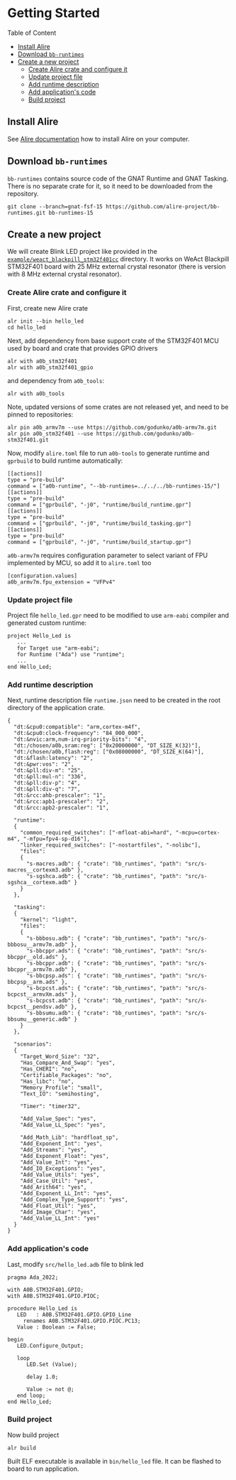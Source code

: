 # Getting Started

Table of Content

* [Install Alire](#install-alire)
* [Download `bb-runtimes`](#download-bb-runtimes)
* [Create a new project](#create-a-new-project)
  * [Create Alire crate and configure it](#create-alire-crate-and-configure-it)
  * [Update project file](#update-project-file)
  * [Add runtime description](#add-runtime-description)
  * [Add application's code](#add-applications-code)
  * [Build project](#build-project)

## Install Alire

See [Alire documentation](https://alire.ada.dev/docs/#getting-started) how to install Alire on your computer.

## Download `bb-runtimes`

`bb-runtimes` contains source code of the GNAT Runtime and GNAT Tasking.
There is no separate crate for it, so it need to be downloaded from the repository.

```
git clone --branch=gnat-fsf-15 https://github.com/alire-project/bb-runtimes.git bb-runtimes-15
```

## Create a new project

We will create Blink LED project like provided in the [`example/weact_blackpill_stm32f401cc`](../example/weact_blackpill_stm32f401cc) directory.
It works on WeAct Blackpill STM32F401 board with 25 MHz external crystal resonator (there is version with 8 MHz external crystal resonator).

### Create Alire crate and configure it

First, create new Alire crate

```
alr init --bin hello_led
cd hello_led
```

Next, add dependency from base support crate of the STM32F401 MCU used by board and crate that provides GPIO drivers

```
alr with a0b_stm32f401
alr with a0b_stm32f401_gpio
```

and dependency from `a0b_tools`:

```
alr with a0b_tools
```

Note, updated versions of some crates are not released yet, and need to be pinned to repositories:

```
alr pin a0b_armv7m --use https://github.com/godunko/a0b-armv7m.git
alr pin a0b_stm32f401 --use https://github.com/godunko/a0b-stm32f401.git
```

Now, modify `alire.toml` file to run `a0b-tools` to generate runtime and `gprbuild` to build runtime automatically:

```
[[actions]]
type = "pre-build"
command = ["a0b-runtime", "--bb-runtimes=../../../bb-runtimes-15/"]
[[actions]]
type = "pre-build"
command = ["gprbuild", "-j0", "runtime/build_runtime.gpr"]
[[actions]]
type = "pre-build"
command = ["gprbuild", "-j0", "runtime/build_tasking.gpr"]
[[actions]]
type = "pre-build"
command = ["gprbuild", "-j0", "runtime/build_startup.gpr"]
```

`a0b-armv7m` requires configuration parameter to select variant of FPU implemented by MCU, so add it to `alire.toml` too

```
[configuration.values]
a0b_armv7m.fpu_extension = "VFPv4"
```
### Update project file

Project file `hello_led.gpr` need to be modified to use `arm-eabi` compiler and generated custom runtime:

```
project Hello_Led is
   ...
   for Target use "arm-eabi";
   for Runtime ("Ada") use "runtime";
   ...
end Hello_Led;
```

### Add runtime description

Next, runtime description file `runtime.json` need to be created in the root directory of the application crate.

```
{
  "dt:&cpu0:compatible": "arm,cortex-m4f",
  "dt:&cpu0:clock-frequency": "84_000_000",
  "dt:&nvic:arm,num-irq-priority-bits": "4",
  "dt:/chosen/a0b,sram:reg": ["0x20000000", "DT_SIZE_K(32)"],
  "dt:/chosen/a0b,flash:reg": ["0x08000000", "DT_SIZE_K(64)"],
  "dt:&flash:latency": "2",
  "dt:&pwr:vos": "2",
  "dt:&pll:div-m": "25",
  "dt:&pll:mul-n": "336",
  "dt:&pll:div-p": "4",
  "dt:&pll:div-q": "7",
  "dt:&rcc:ahb-prescaler": "1",
  "dt:&rcc:apb1-prescaler": "2",
  "dt:&rcc:apb2-prescaler": "1",

  "runtime":
  {
    "common_required_switches": ["-mfloat-abi=hard", "-mcpu=cortex-m4", "-mfpu=fpv4-sp-d16"],
    "linker_required_switches": ["-nostartfiles", "-nolibc"],
    "files":
    {
      "s-macres.adb": { "crate": "bb_runtimes", "path": "src/s-macres__cortexm3.adb" },
      "s-sgshca.adb": { "crate": "bb_runtimes", "path": "src/s-sgshca__cortexm.adb" }
    }
  },

  "tasking":
  {
    "kernel": "light",
    "files":
    {
      "s-bbbosu.adb": { "crate": "bb_runtimes", "path": "src/s-bbbosu__armv7m.adb" },
      "s-bbcppr.ads": { "crate": "bb_runtimes", "path": "src/s-bbcppr__old.ads" },
      "s-bbcppr.adb": { "crate": "bb_runtimes", "path": "src/s-bbcppr__armv7m.adb" },
      "s-bbcpsp.ads": { "crate": "bb_runtimes", "path": "src/s-bbcpsp__arm.ads" },
      "s-bcpcst.ads": { "crate": "bb_runtimes", "path": "src/s-bcpcst__armvXm.ads" },
      "s-bcpcst.adb": { "crate": "bb_runtimes", "path": "src/s-bcpcst__pendsv.adb" },
      "s-bbsumu.adb": { "crate": "bb_runtimes", "path": "src/s-bbsumu__generic.adb" }
    }
  },

  "scenarios":
  {
    "Target_Word_Size": "32",
    "Has_Compare_And_Swap": "yes",
    "Has_CHERI": "no",
    "Certifiable_Packages": "no",
    "Has_libc": "no",
    "Memory_Profile": "small",
    "Text_IO": "semihosting",

    "Timer": "timer32",

    "Add_Value_Spec": "yes",
    "Add_Value_LL_Spec": "yes",

    "Add_Math_Lib": "hardfloat_sp",
    "Add_Exponent_Int": "yes",
    "Add_Streams": "yes",
    "Add_Exponent_Float": "yes",
    "Add_Value_Int": "yes",
    "Add_IO_Exceptions": "yes",
    "Add_Value_Utils": "yes",
    "Add_Case_Util": "yes",
    "Add_Arith64": "yes",
    "Add_Exponent_LL_Int": "yes",
    "Add_Complex_Type_Support": "yes",
    "Add_Float_Util": "yes",
    "Add_Image_Char": "yes",
    "Add_Value_LL_Int": "yes"
  }
}
```

### Add application's code

Last, modify `src/hello_led.adb` file to blink led

```
pragma Ada_2022;

with A0B.STM32F401.GPIO;
with A0B.STM32F401.GPIO.PIOC;

procedure Hello_Led is
   LED   : A0B.STM32F401.GPIO.GPIO_Line
     renames A0B.STM32F401.GPIO.PIOC.PC13;
   Value : Boolean := False;

begin
   LED.Configure_Output;

   loop
      LED.Set (Value);

      delay 1.0;

      Value := not @;
   end loop;
end Hello_Led;
```

### Build project

Now build project

```
alr build
```

Built ELF executable is available in `bin/hello_led` file. It can be flashed to board to run application.

